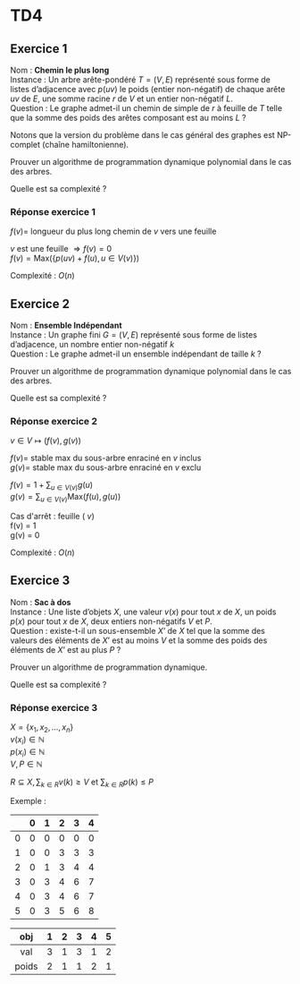 # TD4

## Exercice 1

Nom : **Chemin le plus long**  
Instance : Un arbre arête-pondéré $T = (V, E)$ représenté sous forme de listes d’adjacence avec $p(uv)$ le poids (entier non-négatif) de chaque arête $uv$ de $E$, une somme racine $r$ de $V$ et un entier non-négatif $L$.  
Question : Le graphe admet-il un chemin de simple de $r$ à feuille de $T$ telle que la somme des poids des arêtes composant est au moins $L$ ?

Notons que la version du problème dans le cas général des graphes est NP-complet (chaîne hamiltonienne).

Prouver un algorithme de programmation dynamique polynomial dans le cas des arbres.

Quelle est sa complexité ?

### Réponse exercice 1

$f(v)=$ longueur du plus long chemin de $v$ vers une feuille

$v$ est une feuille $\Rightarrow f(v) = 0$  
$f(v) = \text{Max}(\{p(uv)+f(u), u\in V(v)\})$

Complexité : $O(n)$

## Exercice 2

Nom : **Ensemble Indépendant**  
Instance : Un graphe fini $G = (V, E)$ représenté sous forme de listes d’adjacence, un nombre entier non-négatif $k$  
Question : Le graphe admet-il un ensemble indépendant de taille $k$ ?

Prouver un algorithme de programmation dynamique polynomial dans le cas des arbres.

Quelle est sa complexité ?

### Réponse exercice 2

$v \in V \longmapsto (f(v), g(v))$

$f(v) =$ stable max du sous-arbre enraciné en $v$ inclus  
$g(v) =$ stable max du sous-arbre enraciné en $v$ exclu

$f(v) = 1 + \sum_{u \in V(v)} g(u)$  
$g(v) = \sum_{u \in V(v)} \text{Max}(f(u), g(u))$

Cas d'arrêt : feuille ( $v$)  
f(v) = 1  
g(v) = 0

Complexité : $O(n)$

## Exercice 3

Nom : **Sac à dos**  
Instance : Une liste d’objets $X$, une valeur $v(x)$ pour tout $x$ de $X$, un poids $p(x)$ pour tout $x$ de $X$, deux entiers non-négatifs $V$ et $P$.  
Question : existe-t-il un sous-ensemble $X’$ de $X$ tel que la somme des valeurs des éléments de $X’$ est au moins $V$ et la somme des poids des éléments de $X’$ est au plus $P$ ?  

Prouver un algorithme de programmation dynamique.

Quelle est sa complexité ?

### Réponse exercice 3

$X = \{x_1, x_2, ..., x_n\}$  
$v(x_i) \in \mathbb{N}$  
$p(x_i) \in \mathbb{N}$  
$V, P \in \mathbb{N}$

$R \subseteq X, \sum_{k \in R} v(k) \geq V$ et $\sum_{k \in R} p(k) \leq P$

Exemple :

|     |  0  |  1  |  2  |  3  |  4  |
|:---:|:---:|:---:|:---:|:---:|:---:|
|  0  |  0  |  0  |  0  |  0  |  0  |
|  1  |  0  |  0  |  3  |  3  |  3  |
|  2  |  0  |  1  |  3  |  4  |  4  |
|  3  |  0  |  3  |  4  |  6  |  7  |
|  4  |  0  |  3  |  4  |  6  |  7  |
|  5  |  0  |  3  |  5  |  6  |  8  |

|  obj  |  1  |  2  |  3  |  4  |  5  |
|:-----:|:---:|:---:|:---:|:---:|:---:|
|  val  |  3  |  1  |  3  |  1  |  2  |
| poids |  2  |  1  |  1  |  2  |  1  |
